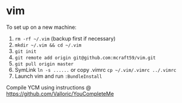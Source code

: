 vim
===

To set up on a new machine:

1. `rm -rf ~/.vim` (backup first if necessary)
2. `mkdir ~/.vim && cd ~/.vim`
2. `git init`
3. `git remote add origin git@github.com:mcraft59/vim.git`
4. `git pull origin master`
5. SymLink `ln -s ......` or copy .vimrc `cp ~/.vim/.vimrc ../.vimrc`
6. Launch vim and run `:BundleInstall`

Compile YCM using instructions @ https://github.com/Valloric/YouCompleteMe
